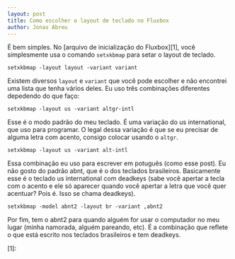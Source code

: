 ```yaml
---
layout: post
title: Como escolher o layout de teclado no Fluxbox
author: Jonas Abreu
---
```


É bem simples. No [arquivo de inicialização do Fluxbox][1], você simplesmente usa o comando
`setxkbmap` para setar o layout de teclado.

    setxkbmap -layout layout -variant variant

Existem diversos `layout` e `variant` que você pode escolher e não encontrei uma lista 
que tenha vários deles. Eu uso três combinações diferentes depedendo do que faço:

    setxkbmap -layout us -variant altgr-intl

Esse é o modo padrão do meu teclado. É uma variação do us international, que uso para 
programar. O legal dessa variação é que se eu precisar de alguma letra com acento, 
consigo colocar usando o `altgr`.

    setxkbmap -layout us -variant alt-intl

Essa combinação eu uso para escrever em potuguês (como esse post). Eu não gosto do padrão
abnt, que é o dos teclados brasileiros. Basicamente esse é o teclado us international com
deadkeys (sabe você apertar a tecla com o acento e ele só aparecer quando você apertar
a letra que você quer acentuar? Pois é. Isso se chama deadkeys).

    setxkbmap -model abnt2 -layout br -variant ,abnt2

Por fim, tem o abnt2 para quando alguém for usar o computador no meu lugar (minha namorada,
alguém pareando, etc). É a combinação que reflete o que está escrito nos teclados brasileiros
e tem deadkeys.

[1]:
